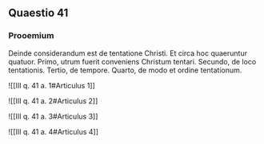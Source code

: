## Quaestio 41

### Prooemium

Deinde considerandum est de tentatione Christi. Et circa hoc quaeruntur quatuor. Primo, utrum fuerit conveniens Christum tentari. Secundo, de loco tentationis. Tertio, de tempore. Quarto, de modo et ordine tentationum.

![[III q. 41 a. 1#Articulus 1]]

![[III q. 41 a. 2#Articulus 2]]

![[III q. 41 a. 3#Articulus 3]]

![[III q. 41 a. 4#Articulus 4]]

